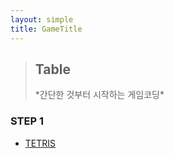```yaml
---
layout: simple
title: GameTitle
---
```


><h2>Table</h2>
> *간단한 것부터 시작하는 게임코딩*


### STEP 1
- [TETRIS](/game/title/tetris/tetris)




